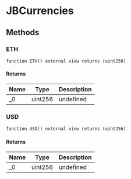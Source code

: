 # JBCurrencies









## Methods

### ETH

```solidity
function ETH() external view returns (uint256)
```






#### Returns

| Name | Type | Description |
|---|---|---|
| _0 | uint256 | undefined

### USD

```solidity
function USD() external view returns (uint256)
```






#### Returns

| Name | Type | Description |
|---|---|---|
| _0 | uint256 | undefined




